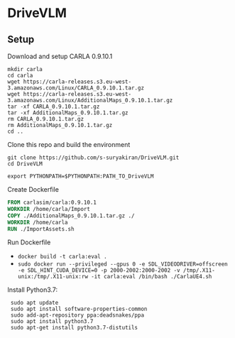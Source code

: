 # DriveVLM

## Setup
Download and setup CARLA 0.9.10.1
```
mkdir carla
cd carla
wget https://carla-releases.s3.eu-west-3.amazonaws.com/Linux/CARLA_0.9.10.1.tar.gz
wget https://carla-releases.s3.eu-west-3.amazonaws.com/Linux/AdditionalMaps_0.9.10.1.tar.gz
tar -xf CARLA_0.9.10.1.tar.gz
tar -xf AdditionalMaps_0.9.10.1.tar.gz
rm CARLA_0.9.10.1.tar.gz
rm AdditionalMaps_0.9.10.1.tar.gz
cd ..
```

Clone this repo and build the environment

```
git clone https://github.com/s-suryakiran/DriveVLM.git
cd DriveVLM
```

```
export PYTHONPATH=$PYTHONPATH:PATH_TO_DriveVLM
```

Create Dockerfile
```Dockerfile
FROM carlasim/carla:0.9.10.1
WORKDIR /home/carla/Import
COPY ./AdditionalMaps_0.9.10.1.tar.gz ./
WORKDIR /home/carla
RUN ./ImportAssets.sh
```

Run Dockerfile
- ```docker build -t carla:eval .```
- ```sudo docker run --privileged --gpus 0 -e SDL_VIDEODRIVER=offscreen -e SDL_HINT_CUDA_DEVICE=0 -p 2000-2002:2000-2002 -v /tmp/.X11-unix:/tmp/.X11-unix:rw -it carla:eval /bin/bash ./CarlaUE4.sh```

Install Python3.7:
```
 sudo apt update
 sudo apt install software-properties-common
 sudo add-apt-repository ppa:deadsnakes/ppa
 sudo apt install python3.7
 sudo apt-get install python3.7-distutils
```
